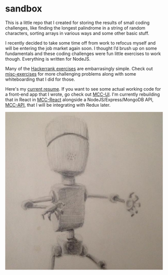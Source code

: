 # sandbox

This is a little repo that I created for storing the results of small coding challenges, like finding the longest palindrome in a string of random characters, sorting arrays in various ways and some other basic stuff.

I recently decided to take some time off from work to refocus myself and will be entering the job market again soon. I thought I’d brush up on some fundamentals and these coding challenges were fun little exercises to work though. Everything is written for NodeJS.

Many of the [Hackerrank exercises](https://github.com/goneplaid/sandbox/tree/main/hackerrank) are embarrasingly simple. Check out [misc-exercises](https://github.com/goneplaid/sandbox/tree/main/misc-exercises) for more challenging problems along with some whiteboarding that I did for those.

Here's my [current resume](https://www.dropbox.com/s/hipd37bgykru78j/Shawn_Wilson-Resume.pdf?dl=0). If you want to see some actual working code for a front-end app that I wrote, go check out [MCC-UI](https://github.com/goneplaid/mcc-ui). I'm currently rebuilding that in React in [MCC-React](https://github.com/goneplaid/mcc-react) alongside a NodeJS/Express/MongoDB API, [MCC-API](https://github.com/goneplaid/mcc-api), that I will be integrating with Redux later.

![Self portrait 🤖](assets/robot.jpg)
